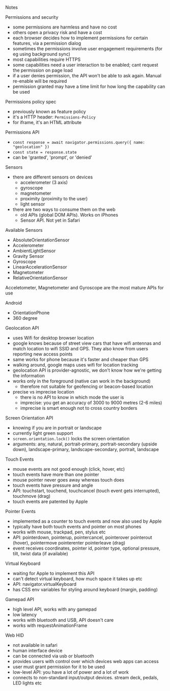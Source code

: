 Notes

Permissions and security

- some permissions are harmless and have no cost
- others open a privacy risk and have a cost
- each browser decides how to implement permissions for certain features, via a permission dialog
- sometimes the permissions involve user engagement requirements (for eg using background sync)
- most capabilities require HTTPS
- some capabilities need a user interaction to be enabled; cant request the permission on page load
- if a user denies permission, the API won't be able to ask again. Manual re-enable will be required
- permission granted may have a time limit for how long the capability can be used

Permissions policy spec

- previously known as feature policy
- it's a HTTP header: `Permissions-Policy`
- for iframe, it's an HTML attribute

Permissions API

- `const response = await navigator.permissions.query({ name: "geolocation" })`
- `const state = response.state`
- can be 'granted', 'prompt', or 'denied'

Sensors

- there are different sensors on devices
  - accelerometer (3 axis)
  - gyroscope
  - magnetometer
  - proximity (proximity to the user)
  - light sensor
- there are two ways to consume them on the web
  - old APIs (global DOM APIs). Works on iPhones
  - Sensor API. Not yet in Safari

Available Sensors

- AbsoluteOrientationSensor
- Accelerometer
- AmbientLightSensor
- Gravity Sensor
- Gyroscope
- LinearAccelerationSensor
- Magnetometer
- RelativeOrientationSensor

Acceletometer, Magnetometer and Gyroscope are the most mature APIs for use

Android

- OrientationPhone
- 360 degree

Geolocation API

- uses Wifi for desktop browser location
- google knows because of street view cars that have wifi antennas and match location to wifi SSID and GPS. They also know from users reporting new access points
- same works for phone because it's faster and cheaper than GPS
- walking around, google maps uses wifi for location tracking
- geolocation API is provider-agnostic, we don't know how we're getting the information
- works only in the foreground (native can work in the background)
  - therefore not suitable for geofencing or beacon-based location
- precise vs imprecise location
  - there is no API to know in which mode the user is
  - imprecise: you get an accuracy of 3000 to 9000 metres (2-6 miles)
  - imprecise is smart enough not to cross country borders

Screen Orientation API

- knowing if you are in portrait or landscape
- currently light green support
- `screen.orientation.lock()` locks the screen orientation
- arguments: any, natural, portrait-primary, portrait-secondary (upside down), landscape-primary, landscape-secondary, portrait, landscape

Touch Events

- mouse events are not good enough (click, hover, etc)
- touch events have more than one pointer
- mouse pointer never goes away whereas touch does
- touch events have pressure and angle
- API: touchstart, touchend, touchcancel (touch event gets interrupted), touchmove (drag)
- touch events are patented by Apple

Pointer Events

- implemented as a counter to touch events and now also used by Apple
- typically have both touch events and pointer on most phones
- works with mouse, trackpad, pen, stylus etc
- API: pointerdown, pointerup, pointercancel, pointerover pointerout (hover), pointermove pointerenter pointerleave (drag)
- event receives coordinates, pointer id, pointer type, optional pressure, tilt, twist data (if available)

Virtual Keyboard

- waiting for Apple to implement this API
- can't detect virtual keyboard, how much space it takes up etc
- API: navigator.virtualKeyboard
- has CSS env variables for styling around keyboard (margin, padding)

Gamepad API

- high level API, works with any gamepad
- low latency
- works with bluetooth and USB, API doesn't care
- works with requestAnimationFrame

Web HID

- not available in safari
- human interface device
- can be connected via usb or bluetooth
- provides users with control over which devices web apps can access
- user must grant permission for it to be used
- low-level API: you have a lot of power and a lot of work
- connects to non-standard input/output devices. stream deck, pedals, LED lights etc

